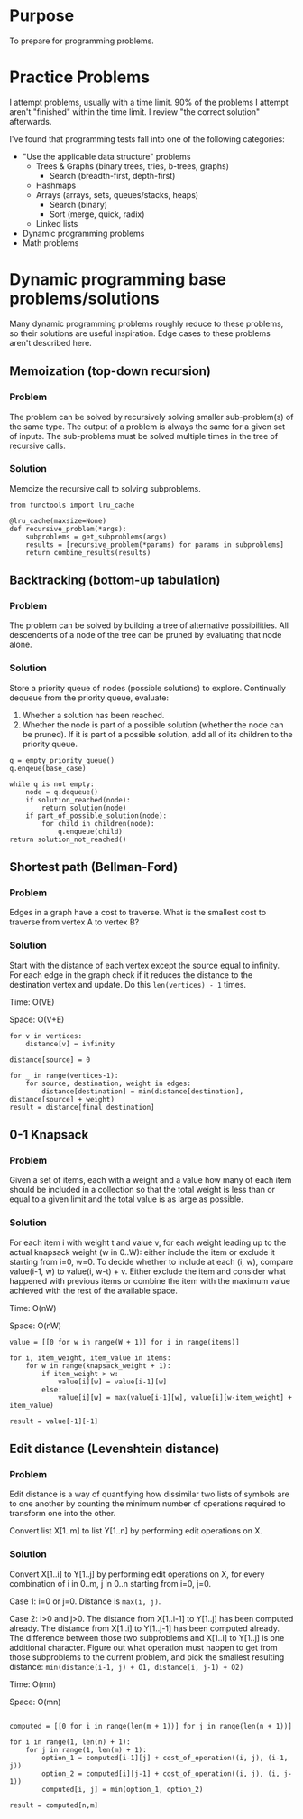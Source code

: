 # Purpose

To prepare for programming problems.

# Practice Problems

I attempt problems, usually with a time limit. 90% of the problems I attempt aren't "finished" within the time limit. I review "the correct solution" afterwards.

I've found that programming tests fall into one of the following categories:

* "Use the applicable data structure" problems
    * Trees & Graphs (binary trees, tries, b-trees, graphs)
        * Search (breadth-first, depth-first)
    * Hashmaps
    * Arrays (arrays, sets, queues/stacks, heaps)
        * Search (binary)
        * Sort (merge, quick, radix)
    * Linked lists
* Dynamic programming problems
* Math problems

# Dynamic programming base problems/solutions

Many dynamic programming problems roughly reduce to these problems, so their solutions are useful inspiration. Edge cases to these problems aren't described here.

## Memoization (top-down recursion)

### Problem

The problem can be solved by recursively solving smaller sub-problem(s) of the same type. The output of a problem is always the same for a given set of inputs. The sub-problems must be solved multiple times in the tree of recursive calls.

### Solution

Memoize the recursive call to solving subproblems.

```python3
from functools import lru_cache

@lru_cache(maxsize=None)
def recursive_problem(*args):
    subproblems = get_subproblems(args)
    results = [recursive_problem(*params) for params in subproblems]
    return combine_results(results)
```

## Backtracking (bottom-up tabulation)

### Problem

The problem can be solved by building a tree of alternative possibilities. All descendents of a node of the tree can be pruned by evaluating that node alone.

### Solution

Store a priority queue of nodes (possible solutions) to explore. Continually dequeue from the priority queue, evaluate:

1. Whether a solution has been reached.
2. Whether the node is part of a possible solution (whether the node can be pruned). If it is part of a possible solution, add all of its children to the priority queue.

```python3
q = empty_priority_queue()
q.enqeue(base_case)

while q is not empty:
    node = q.dequeue()
    if solution_reached(node):
        return solution(node)
    if part_of_possible_solution(node):
        for child in children(node):
            q.enqueue(child)
return solution_not_reached()

```

## Shortest path (Bellman-Ford)

### Problem

Edges in a graph have a cost to traverse. What is the smallest cost to traverse from vertex A to vertex B?

### Solution

Start with the distance of each vertex except the source equal to infinity. For each edge in the graph check if it reduces the distance to the destination vertex and update. Do this `len(vertices) - 1` times.

Time: O(VE)

Space: O(V+E)

```python3
for v in vertices:
    distance[v] = infinity

distance[source] = 0

for _ in range(vertices-1):
    for source, destination, weight in edges:
        distance[destination] = min(distance[destination], distance[source] + weight)
result = distance[final_destination]
```

## 0-1 Knapsack

### Problem

Given a set of items, each with a weight and a value how many of each item should be included in a collection so that the total weight is less than or equal to a given limit and the total value is as large as possible.

### Solution

For each item i with weight t and value v, for each weight leading up to the actual knapsack weight (w in 0..W): either include the item or exclude it starting from i=0, w=0. To decide whether to include at each (i, w), compare value(i-1, w) to value(i, w-t) + v. Either exclude the item and consider what happened with previous items or combine the item with the maximum value achieved with the rest of the available space.

Time: O(nW)

Space: O(nW)

```python3
value = [[0 for w in range(W + 1)] for i in range(items)]

for i, item_weight, item_value in items:
    for w in range(knapsack_weight + 1):
        if item_weight > w:
            value[i][w] = value[i-1][w]
        else:
            value[i][w] = max(value[i-1][w], value[i][w-item_weight] + item_value)

result = value[-1][-1]
```

## Edit distance (Levenshtein distance)

### Problem

Edit distance is a way of quantifying how dissimilar two lists of symbols are to one another by counting the minimum number of operations required to transform one into the other.

Convert list X[1..m] to list Y[1..n] by performing edit operations on X.

### Solution

Convert X[1..i] to Y[1..j] by performing edit operations on X, for every combination of i in 0..m, j in 0..n starting from i=0, j=0.

Case 1: i=0 or j=0. Distance is `max(i, j)`.

Case 2: i>0 and j>0. The distance from X[1..i-1] to Y[1..j] has been computed already. The distance from X[1..i] to Y[1..j-1] has been computed already. The difference between those two subproblems and X[1..i] to Y[1..j] is one additional character. Figure out what operation must happen to get from those subproblems to the current problem, and pick the smallest resulting distance: `min(distance(i-1, j) + O1, distance(i, j-1) + O2)`

Time: O(mn)

Space: O(mn)

```python3

computed = [[0 for i in range(len(m + 1))] for j in range(len(n + 1))]

for i in range(1, len(n) + 1):
    for j in range(1, len(m) + 1):
        option_1 = computed[i-1][j] + cost_of_operation((i, j), (i-1, j))
        option_2 = computed[i][j-1] + cost_of_operation((i, j), (i, j-1))
        computed[i, j] = min(option_1, option_2)

result = computed[n,m]
```
